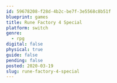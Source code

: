 ```yaml
---
id: 59678208-f28d-4b2c-be7f-3e5568c8b51f
blueprint: games
title: Rune Factory 4 Special
platform: switch
genre:
  - rpg
digital: false
physical: true
guide: false
pending: false
posted: 2020-03-19
slug: rune-factory-4-special
---
```

